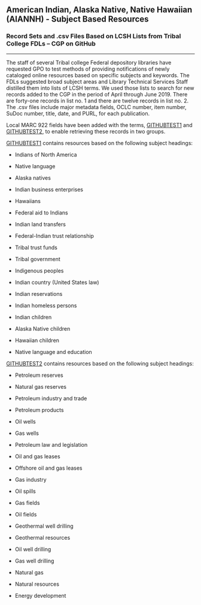## American Indian, Alaska Native, Native Hawaiian (AIANNH) - Subject Based Resources
### Record Sets and .csv Files Based on LCSH Lists from Tribal College FDLs – CGP on GitHub
-----------

The staff of several Tribal college Federal depository libraries have requested GPO to test methods of providing notifications of newly cataloged online resources based on specific subjects and keywords. The FDLs suggested broad subject areas and Library Technical Services Staff distilled them into lists of LCSH terms. We used those lists to search for new records added to the CGP in the period of April through June 2019. There are forty-one records in list no. 1 and there are twelve records in list no. 2. The .csv files include major metadata fields, OCLC number, item number, SuDoc number, title, date, and PURL, for each publication.

Local MARC 922 fields have been added with the terms, [GITHUBTEST1](https://catalog.gpo.gov/F/?func=find-c&ccl_term=wlts%3Dgithubtest1&x=0&y=0) and [GITHUBTEST2](https://catalog.gpo.gov/F/?func=find-c&ccl_term=wlts%3Dgithubtest2&x=0&y=0), to enable retrieving these records in two groups. 

[GITHUBTEST1](https://catalog.gpo.gov/F/?func=find-c&ccl_term=wlts%3Dgithubtest1&x=0&y=0) contains resources based on the following subject headings:
- Indians of North America

- Native language

- Alaska natives

- Indian business enterprises

- Hawaiians

- Federal aid to Indians

- Indian land transfers

- Federal-Indian trust relationship

- Tribal trust funds

- Tribal government

- Indigenous peoples

- Indian country (United States law)

- Indian reservations

- Indian homeless persons

- Indian children

- Alaska Native children

- Hawaiian children

- Native language and education

[GITHUBTEST2](https://catalog.gpo.gov/F/?func=find-c&ccl_term=wlts%3Dgithubtest2&x=0&y=0) contains resources based on the following subject headings:

- Petroleum reserves

- Natural gas reserves

- Petroleum industry and trade

- Petroleum products

- Oil wells

- Gas wells

- Petroleum law and legislation

- Oil and gas leases

- Offshore oil and gas leases

- Gas industry

- Oil spills

- Gas fields

- Oil fields

- Geothermal well drilling

- Geothermal resources

- Oil well drilling

- Gas well drilling

- Natural gas

- Natural resources

- Energy development
